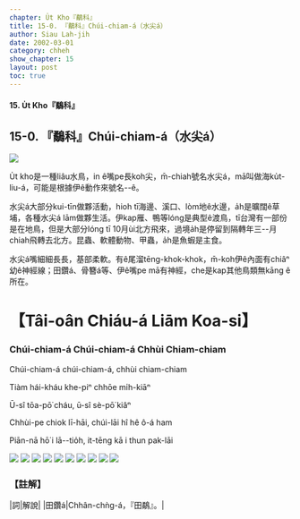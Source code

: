 ```yaml
---
chapter: U̍t Kho『鷸科』
title: 15-0. 『鷸科』Chúi-chiam-á（水尖á）
author: Siau Lah-jih
date: 2002-03-01
category: chheh
show_chapter: 15
layout: post
toc: true
---
```


#### 15. U̍t Kho『鷸科』

## 15-0. 『鷸科』Chúi-chiam-á（水尖á）

![](../too5/15/15-0-6.Chúi-chiam-á.jpg)


U̍t kho是一種liâu水鳥，in ê嘴pe長koh尖，m̄-chiah號名水尖á，mā叫做海ku̍t-liu-á，可能是根據伊ê動作來號名--ê。

水尖á大部分kui-tīn做夥活動，hioh tī海邊、溪口、lòm地ê水邊，a̍h是曠闊ê草埔，各種水尖á lām做夥生活。伊kap雁、鴨等lóng是典型ê渡鳥，tī台灣有一部份是在地鳥，但是大部分lóng tī 10月ùi北方飛來，過境a̍h是停留到隔轉年三--月chiah飛轉去北方。昆蟲、軟體動物、甲蟲，a̍h是魚蝦是主食。

水尖á嘴細細長長，基部柔軟。有ê尾溜tēng-khok-khok，m̄-koh伊ê內面有chiâⁿ幼ê神經線；田鑽á、骨簪á等、伊ê嘴pe mā有神經，che是kap其他鳥類無kāng ê所在。


# 【Tâi-oân Chiáu-á Liām Koa-si】

### **Chúi-chiam-á Chúi-chiam-á Chhùi Chiam-chiam**

Chúi-chiam-á chúi-chiam-á, chhùi chiam-chiam

Tiàm hái-kháu khe-piⁿ chhōe mi̍h-kiāⁿ

Ū-sî tōa-pō͘ cháu, ū-sî sè-pō͘ kiâⁿ

Chhùi-pe chiok lī-hāi, chúi-lāi hî hê ô-á ham

Piān-nā hō͘ i lā--tio̍h, it-tēng kā i thun pak-lāi



![](../too5/15/15-0-11.Chúi-chiam-á.jpg)
![](../too5/15/15-0-10.Chúi-chiam-á.jpg)
![](../too5/15/15-0-9.Chúi-chiam-á.jpg)
![](../too5/15/15-0-8.Chúi-chiam-á.jpg)
![](../too5/15/15-0-7.Chúi-chiam-á.jpg)
![](../too5/15/15-0-5.Chúi-chiam-á.jpg)
![](../too5/15/15-0-4.Chúi-chiam-á.jpg)
![](../too5/15/15-0-3.Chúi-chiam-á.jpg)
![](../too5/15/15-0-2.Chúi-chiam-á.jpg)
![](../too5/15/15-0-1.Chúi-chiam-á.jpg)



### 【註解】

|詞|解說|
|田鑽á|Chhân-chǹg-á，『田鷸』。|


